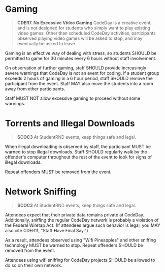 # Gaming

> **CDER7. No Excessive Video Gaming**
> CodeDay is a creative event, and is not designed for students who simply want to play existing video games. Other than scheduled CodeDay activities, participants observed playing video games will be asked to stop, and may eventually be asked to leave.

Gaming is an effective way of dealing with stress, so students SHOULD be permitted to game for 30 minutes every 6 hours without staff involvement.

On observation of further gaming, staff SHOULD provide increasingly severe warnings that CodeDay is not an event for coding. If a student group exceeds 2 hours of gaming in a 6 hour period, staff SHOULD remove the participant from the event. Staff MAY also move the students into a room away from other participants.

Staff MUST NOT allow excessive gaming to proceed without some warnings.

# Torrents and Illegal Downloads

> **SCOC3**
> At StudentRND events, keep things safe and legal.

When illegal downloading is observed by staff, the participant MUST be warned to stop illegal downloads. Staff SHOULD regularly walk by the offender's computer throughout the rest of the event to look for signs of illegal downloads.

Repeat offenders MUST be removed from the event.

# Network Sniffing

> **SCOC3**
> At StudentRND events, keep things safe and legal.

Attendees expect that their private data remains private at CodeDay. Additionally, sniffing the regular CodeDay network is probably a violation of the Federal Wiretap Act. (If attendees argue such behavior is legal, you MAY also cite CDER11, "Staff Have Final Say.")

As a result, attendees observed using "Wifi Pineapples" and other sniffing technology MUST be warned to stop. Repeat offenders SHOULD be removed from the event.

Attendees using wifi sniffing for CodeDay projects SHOULD be allowed to do so on their own network.